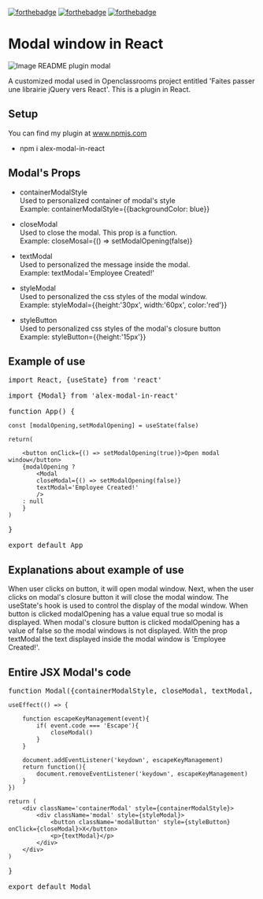 [![forthebadge](https://forthebadge.com/images/badges/made-with-javascript.svg)](https://forthebadge.com)
[![forthebadge](https://forthebadge.com/images/badges/uses-css.svg)](https://forthebadge.com)
[![forthebadge](https://forthebadge.com/images/badges/uses-html.svg)](https://forthebadge.com)

# Modal window in React

<img onerror="this.onerror=null; this.src='image_README_plugin_modal.png';" src='src/Assets/image_README_plugin_modal.png' alt='Image README plugin modal' title='image_README_plugin_modal'/>

A customized modal used in Openclassrooms project entitled 'Faites passer une librairie jQuery vers React'.
This is a plugin in React.

## Setup

You can find my plugin at <a href='https://www.npmjs.com'>www.npmjs.com</a>

- npm i alex-modal-in-react

## Modal's Props 

- containerModalStyle <br />
Used to personalized container of modal's style <br />
Example: containerModalStyle={{backgroundColor: blue}}

- closeModal <br />
Used to close the modal. This prop is a function. <br />
Example: closeMosal={() => setModalOpening(false)}

- textModal <br />
Used to personalized the message inside the modal. <br />
Example: textModal='Employee Created!'

- styleModal <br />
Used to personalized the css styles of the modal window. <br />
Example: styleModal={{height:'30px', width:'60px', color:'red'}}

- styleButton <br />
Used to personalized css styles of the modal's closure button <br />
Example: styleButton={{height:'15px'}}

## Example of use

<pre>
import React, {useState} from 'react'

import {Modal} from 'alex-modal-in-react'

function App() {
</pre>
    const [modalOpening,setModalOpening] = useState(false)

    return(

        <button onClick={() => setModalOpening(true)}>Open modal window</button>
        {modalOpening ?
            <Modal
            closeModal={() => setModalOpening(false)}
            textModal='Employee Created!'    
            />
        : null
        }      
    )
<pre>
}

export default App
</pre>

## Explanations about example of use

When user clicks on button, it will open modal window. Next, when the user clicks on modal's closure button it will
close the modal window. The useState's hook is used to control the display of the modal window. When button is
clicked modalOpening has a value equal true so modal is displayed. When modal's closure button is clicked modalOpening
has a value of false so the modal windows is not displayed. With the prop textModal the text displayed inside the
modal window is 'Employee Created!'. 

## Entire JSX Modal's code

<pre>
function Modal({containerModalStyle, closeModal, textModal, styleModal, styleButton}) {
</pre>
    useEffect(() => {

        function escapeKeyManagement(event){
            if( event.code === 'Escape'){
                closeModal()
            }
        }

        document.addEventListener('keydown', escapeKeyManagement)
        return function(){
            document.removeEventListener('keydown', escapeKeyManagement)
        }
    })

    return (
        <div className='containerModal' style={containerModalStyle}>
            <div className='modal' style={styleModal}>
                <button className='modalButton' style={styleButton} onClick={closeModal}>X</button>
                <p>{textModal}</p>
            </div>
        </div>
    )
<pre>
}

export default Modal
</pre>